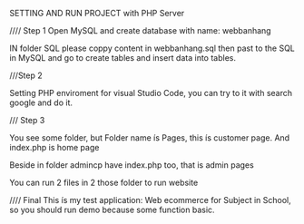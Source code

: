 SETTING AND RUN PROJECT with PHP Server

//// Step 1 
Open MySQL and create database with name: webbanhang

IN folder SQL please coppy content in webbanhang.sql then past to the SQL in MySQL and go to create tables and insert data into tables.


///Step 2 

Setting PHP enviroment for visual Studio Code, you can try to it with search google and do it.

/// Step 3

You see some folder, but Folder name ís Pages, this ís customer page. And index.php is home page

Beside in folder admincp have index.php too, that is admin pages

You can run 2 files in 2 those folder to run website 

//// Final 
This ís my test application: Web ecommerce for Subject in School, so you should run demo because some function basic.